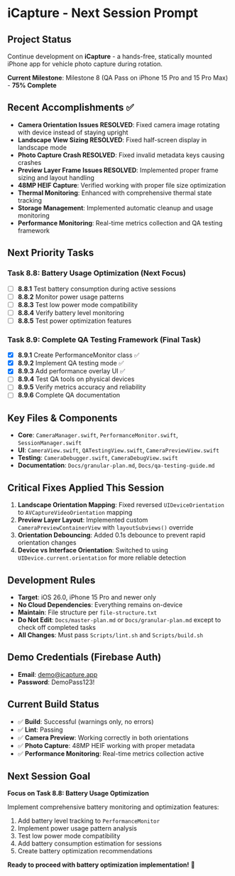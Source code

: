 # iCapture - Next Session Prompt

## Project Status
Continue development on **iCapture** - a hands-free, statically mounted iPhone app for vehicle photo capture during rotation.

**Current Milestone**: Milestone 8 (QA Pass on iPhone 15 Pro and 15 Pro Max) - **75% Complete**

## Recent Accomplishments ✅
- **Camera Orientation Issues RESOLVED**: Fixed camera image rotating with device instead of staying upright
- **Landscape View Sizing RESOLVED**: Fixed half-screen display in landscape mode
- **Photo Capture Crash RESOLVED**: Fixed invalid metadata keys causing crashes
- **Preview Layer Frame Issues RESOLVED**: Implemented proper frame sizing and layout handling
- **48MP HEIF Capture**: Verified working with proper file size optimization
- **Thermal Monitoring**: Enhanced with comprehensive thermal state tracking
- **Storage Management**: Implemented automatic cleanup and usage monitoring
- **Performance Monitoring**: Real-time metrics collection and QA testing framework

## Next Priority Tasks

### **Task 8.8: Battery Usage Optimization** (Next Focus)
- [ ] **8.8.1** Test battery consumption during active sessions
- [ ] **8.8.2** Monitor power usage patterns  
- [ ] **8.8.3** Test low power mode compatibility
- [ ] **8.8.4** Verify battery level monitoring
- [ ] **8.8.5** Test power optimization features

### **Task 8.9: Complete QA Testing Framework** (Final Task)
- [x] **8.9.1** Create PerformanceMonitor class ✅
- [x] **8.9.2** Implement QA testing mode ✅
- [x] **8.9.3** Add performance overlay UI ✅
- [ ] **8.9.4** Test QA tools on physical devices
- [ ] **8.9.5** Verify metrics accuracy and reliability
- [ ] **8.9.6** Complete QA documentation

## Key Files & Components
- **Core**: `CameraManager.swift`, `PerformanceMonitor.swift`, `SessionManager.swift`
- **UI**: `CameraView.swift`, `QATestingView.swift`, `CameraPreviewView.swift`
- **Testing**: `CameraDebugger.swift`, `CameraDebugView.swift`
- **Documentation**: `Docs/granular-plan.md`, `Docs/qa-testing-guide.md`

## Critical Fixes Applied This Session
1. **Landscape Orientation Mapping**: Fixed reversed `UIDeviceOrientation` to `AVCaptureVideoOrientation` mapping
2. **Preview Layer Layout**: Implemented custom `CameraPreviewContainerView` with `layoutSubviews()` override
3. **Orientation Debouncing**: Added 0.1s debounce to prevent rapid orientation changes
4. **Device vs Interface Orientation**: Switched to using `UIDevice.current.orientation` for more reliable detection

## Development Rules
- **Target**: iOS 26.0, iPhone 15 Pro and newer only
- **No Cloud Dependencies**: Everything remains on-device
- **Maintain**: File structure per `file-structure.txt`
- **Do Not Edit**: `Docs/master-plan.md` or `Docs/granular-plan.md` except to check off completed tasks
- **All Changes**: Must pass `Scripts/lint.sh` and `Scripts/build.sh`

## Demo Credentials (Firebase Auth)
- **Email**: demo@icapture.app
- **Password**: DemoPass123!

## Current Build Status
- ✅ **Build**: Successful (warnings only, no errors)
- ✅ **Lint**: Passing
- ✅ **Camera Preview**: Working correctly in both orientations
- ✅ **Photo Capture**: 48MP HEIF working with proper metadata
- ✅ **Performance Monitoring**: Real-time metrics collection active

## Next Session Goal
**Focus on Task 8.8: Battery Usage Optimization**

Implement comprehensive battery monitoring and optimization features:
1. Add battery level tracking to `PerformanceMonitor`
2. Implement power usage pattern analysis
3. Test low power mode compatibility
4. Add battery consumption estimation for sessions
5. Create battery optimization recommendations

**Ready to proceed with battery optimization implementation!** 🚀
